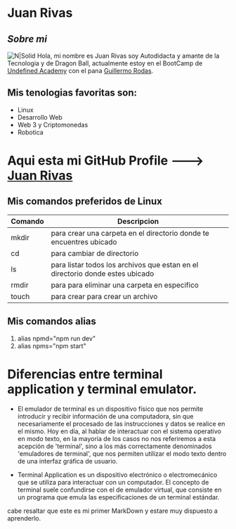 # Juan Rivas
## _Sobre mi_
![N|Solid](https://http2.mlstatic.com/D_746308-MLA46215089976_052021-F.jpg)
 Hola, mi nombre es Juan Rivas soy Autodidacta y amante de la Tecnologia y de Dragon Ball, actualmente estoy en el BootCamp de [Undefined Academy](https://undefined.academy/) con el pana [Guillermo Rodas](https://undefined.sh/author/glrodasz/).
## Mis tenologias favoritas son:
- Linux
- Desarrollo Web
- Web 3 y Criptomonedas
- Robotica

# Aqui esta mi GitHub Profile ---> [Juan Rivas](https://github.com/PiCureDev)

## Mis comandos preferidos de Linux



| Comando | Descripcion |
| ------ | ------ |
| mkdir | para crear una carpeta en el directorio donde te encuentres ubicado |
| cd | para cambiar de directorio |
| ls | para listar todos los archivos que estan en el directorio donde estes ubicado |
| rmdir | para para eliminar una carpeta en especifico |
| touch | para crear para crear un archivo |

## Mis comandos alias 
1. alias npmd="npm run dev"
2. alias npms="npm start" 

# Diferencias entre terminal application y terminal emulator.

- El emulador de terminal es un dispositivo físico que nos permite introducir y recibir información de una computadora, sin que necesariamente el procesado de las instrucciones y datos se realice en el mismo. Hoy en día, al hablar de interactuar con el sistema operativo en modo texto, en la mayoría de los casos no nos referiremos a esta acepción de 'terminal', sino a los más correctamente denominados 'emuladores de terminal', que nos permiten utilizar el modo texto dentro de una interfaz gráfica de usuario.

- Terminal Application es un dispositivo electrónico o electromecánico que se utiliza para interactuar con un computador. El concepto de terminal suele confundirse con el de emulador virtual, que consiste en un programa que emula las especificaciones de un terminal estándar.



cabe resaltar que este es mi primer MarkDown y estare muy dispuesto a aprenderlo.
